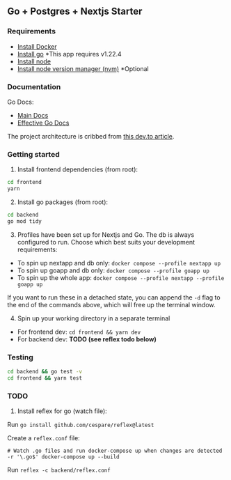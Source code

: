 ## Go + Postgres + Nextjs Starter

### Requirements

- [Install Docker](https://docs.docker.com/engine/install/)
- [Install go](https://go.dev/doc/install) \*This app requires v1.22.4
- [Install node](https://nodejs.org/en/download/prebuilt-installer/current)
- [Install node version manager (nvm)](https://github.com/nvm-sh/nvm) \*Optional

### Documentation

Go Docs:

- [Main Docs](https://go.dev/doc/)
- [Effective Go Docs](https://go.dev/doc/effective_go)

The project architecture is cribbed from [this dev.to article](https://dev.to/francescoxx/go-typescript-full-stack-web-app-with-nextjs-postgresql-and-docker-42ln).

### Getting started

1. Install frontend dependencies (from root):

```bash
cd frontend
yarn
```

2. Install go packages (from root):

```bash
cd backend
go mod tidy
```

3. Profiles have been set up for Nextjs and Go. The db is always configured to run. Choose which best suits your development requirements:

- To spin up nextapp and db only: `docker compose --profile nextapp up`
- To spin up goapp and db only: `docker compose --profile goapp up`
- To spin up the whole app: `docker compose --profile nextapp --profile goapp up`

If you want to run these in a detached state, you can append the `-d` flag to the end of the commands above, which will free up the terminal window.

4. Spin up your working directory in a separate terminal

- For frontend dev: `cd frontend && yarn dev`
- For backend dev: **TODO (see reflex todo below)**

### Testing

```bash
cd backend && go test -v
cd frontend && yarn test
```

### TODO

1. Install reflex for go (watch file):

Run `go install github.com/cespare/reflex@latest`

Create a `reflex.conf` file:

```
# Watch .go files and run docker-compose up when changes are detected
-r '\.go$' docker-compose up --build
```

Run `reflex -c backend/reflex.conf`
